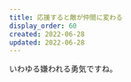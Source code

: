 ```yaml
---
title: 応援すると敵が仲間に変わる
display_order: 60
created: 2022-06-28
updated: 2022-06-28
---
```

いわゆる嫌われる勇気ですね。
